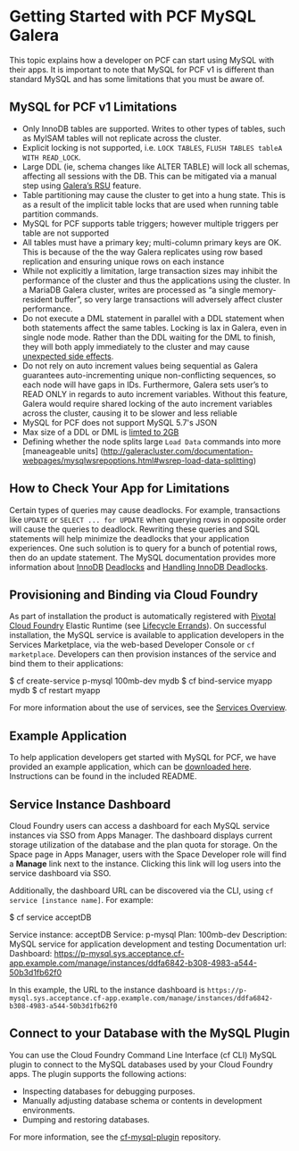# Getting Started with PCF MySQL Galera

This topic explains how a developer on PCF can start using MySQL with their apps. It is important to note that MySQL for PCF v1 is different than standard MySQL and has some limitations that you must be aware of.

## MySQL for PCF v1 Limitations ##

- Only InnoDB tables are supported. Writes to other types of tables, such as MyISAM tables will not replicate across the cluster. 
- Explicit locking is not supported, i.e. `LOCK TABLES`, `FLUSH TABLES tableA WITH READ_LOCK`.
- Large DDL (ie, schema changes like ALTER TABLE) will lock all schemas, affecting all sessions with the DB. This can be mitigated via a manual step using [Galera’s RSU](rsu) feature.
- Table partitioning may cause the cluster to get into a hung state. This is as a result of the implicit table locks that are used when running table partition commands.
- MySQL for PCF supports table triggers; however multiple triggers per table are not supported
- All tables must have a primary key; multi-column primary keys are OK. This is because of the the way Galera replicates using row based replication and ensuring unique rows on each instance
- While not explicitly a limitation, large transaction sizes may inhibit the performance of the cluster and thus the applications using the cluster. In a MariaDB Galera cluster, writes are processed as “a single memory-resident buffer”, so very large transactions will adversely affect cluster performance.
- Do not execute a DML statement in parallel with a DDL statement when both statements affect the same tables. Locking is lax in Galera, even in single node mode. Rather than the DDL waiting for the DML to finish, they will both apply immediately to the cluster and may cause [unexpected side effects](https://jira.mariadb.org/browse/MDEV-468). 
- Do not rely on auto increment values being sequential as Galera guarantees auto-incrementing unique non-conflicting sequences, so each node will have gaps in IDs. Furthermore, Galera sets user’s to READ ONLY in regards to auto increment variables. Without this feature, Galera would require shared locking of the auto increment variables across the cluster, causing it to be slower and less reliable
- MySQL for PCF does not support MySQL 5.7's JSON
- Max size of a DDL or DML is [limted to 2GB](http://galeracluster.com/documentation-webpages/mysqlwsrepoptions.html#wsrep-max-ws-size)
- Defining whether the node splits large `Load Data` commands into more [maneageable units] (http://galeracluster.com/documentation-webpages/mysqlwsrepoptions.html#wsrep-load-data-splitting)

## How to Check Your App for Limitations ##

Certain types of queries may cause deadlocks. For example, transactions like `UPDATE` or `SELECT ... for UPDATE` when querying rows in opposite order will cause the queries to deadlock. Rewriting these queries and SQL statements will help minimize the deadlocks that your application experiences. One such solution is to query for a bunch of potential rows, then do an update statement. The MySQL documentation provides more information about [InnoDB](http://dev.mysql.com/doc/refman/5.7/en/innodb-deadlocks.html) [Deadlocks](http://dev.mysql.com/doc/refman/5.7/en/innodb-deadlocks.html) and [Handling InnoDB Deadlocks](http://dev.mysql.com/doc/refman/5.7/en/innodb-deadlocks-handling.html).

## Provisioning and Binding via Cloud Foundry ##

As part of installation the product is automatically registered with [Pivotal Cloud Foundry](https://network.pivotal.io/products/pivotal-cf) Elastic Runtime (see [Lifecycle Errands](#lifecycle-errands)). On successful installation, the MySQL service is available to application developers in the Services Marketplace, via the web-based Developer Console or `cf marketplace`. Developers can then provision instances of the service and bind them to their applications:

<p class="terminal">$ cf create-service p-mysql 100mb-dev mydb
$ cf bind-service myapp mydb
$ cf restart myapp
</p>

For more information about the use of services, see the [Services Overview](http://docs.pivotal.io/pivotalcf/devguide/services/).

## Example Application ##

To help application developers get started with MySQL for PCF, we have provided an example application, which can be [downloaded here][example-app]. Instructions can be found in the included README.

[example-app]:mysql-example-app.tgz

## Service Instance Dashboard ##

Cloud Foundry users can access a dashboard for each MySQL service instances via SSO from Apps Manager. The dashboard displays current storage utilization of the database and the plan quota for storage. On the Space page in Apps Manager, users with the Space Developer role will find a **Manage** link next to the instance. Clicking this link will log users into the service dashboard via SSO.

Additionally, the dashboard URL can be discovered via the CLI, using `cf service [instance name]`. For example:

<p class="terminal">$ cf service acceptDB

Service instance: acceptDB
Service: p-mysql
Plan: 100mb-dev
Description: MySQL service for application development and testing
Documentation url:
Dashboard: https://p-mysql.sys.acceptance.cf-app.example.com/manage/instances/ddfa6842-b308-4983-a544-50b3d1fb62f0</p>

In this example, the URL to the instance dashboard is `https://p-mysql.sys.acceptance.cf-app.example.com/manage/instances/ddfa6842-b308-4983-a544-50b3d1fb62f0`

## Connect to your Database with the MySQL Plugin ##

You can use the Cloud Foundry Command Line Interface (cf CLI) MySQL plugin to connect to the MySQL databases used by your Cloud Foundry apps. The plugin supports the following actions:

* Inspecting databases for debugging purposes. 
* Manually adjusting database schema or contents in development environments.
* Dumping and restoring databases. 

For more information, see the [cf-mysql-plugin](https://github.com/andreasf/cf-mysql-plugin) repository.  